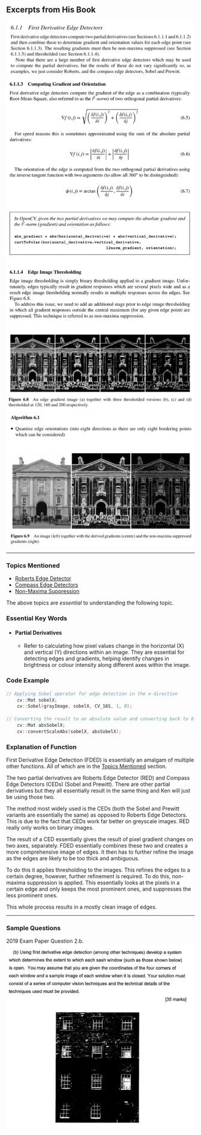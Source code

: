 ## Excerpts from His Book
![1ec23e81b8c2f3f731a256253001fed8.png](../../_resources/1ec23e81b8c2f3f731a256253001fed8.png)
![3883ba9c4dac85af9ff03b78db70828d.png](../../_resources/3883ba9c4dac85af9ff03b78db70828d.png)
![3021bc6b471f3f1ad217a06cf550a002.png](../../_resources/3021bc6b471f3f1ad217a06cf550a002.png)
![022f6b1c977ae3b3541b8a0d5da85f6a.png](../../_resources/022f6b1c977ae3b3541b8a0d5da85f6a.png)

---
### **Topics Mentioned**
- [Roberts Edge Detector](../../Computer%20Vision/Topics/Roberts%20Edge%20Detector.md)
- [Compass Edge Detectors](../../Computer%20Vision/Topics/Compass%20Edge%20Detectors.md)
- [Non-Maxima Suppression](../../Computer%20Vision/Topics/Non-Maxima%20Suppression.md)

The above topics are *essential* to understanding the following topic.

### Essential Key Words
- #### Partial Derivatives
	- Refer to calculating how pixel values change in the horizontal (X) and vertical (Y) directions within an image. They are essential for detecting edges and gradients, helping identify changes in brightness or colour intensity along different axes within the image.

### Code Example

```c++
// Applying Sobel operator for edge detection in the x-direction
    cv::Mat sobelX;
    cv::Sobel(grayImage, sobelX, CV_16S, 1, 0);

// Converting the result to an absolute value and converting back to 8-bit
    cv::Mat absSobelX;
    cv::convertScaleAbs(sobelX, absSobelX);
```


### Explanation of Function

First Derivative Edge Detection (FDED) is essentially an amalgam of multiple other functions. All of which are in the [Topics Mentioned](../../Computer%20Vision/Topics/First%20Derivative%20Edge%20Detection.md#topics-mentioned) section.

The two partial derivatives are Roberts Edge Detector (RED) and Compass Edge Detectors (CEDs) (Sobel and Prewitt). There are other partial derivatives but they all essentially result in the same thing and Ken will just be using those two. 

The method most widely used is the CEDs (both the Sobel and Prewitt variants are essentially the same) as opposed to Roberts Edge Detectors. This is due to the fact that CEDs work far better on greyscale images. RED really only works on binary images.

The result of a CED essentially gives the result of pixel gradient changes on two axes, separately. FDED essentially combines these two and creates a more comprehensive image of edges. It then has to further refine the image as the edges are likely to be too thick and ambiguous. 

To do this it applies thresholding to the images. This refines the edges to a certain degree, however, further refinement is required. To do this, non-maxima suppression is applied. This essentially looks at the pixels in a certain edge and only keeps the most prominent ones, and suppresses the less prominent ones.

This whole process results in a mostly clean image of edges.

---

### Sample Questions
2019 Exam Paper Question 2.b.
![6a4ff90fa1c6f8ab08b2364d97717c15.png](../../_resources/6a4ff90fa1c6f8ab08b2364d97717c15.png)